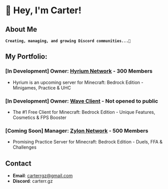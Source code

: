 # 👋 Hey, I'm Carter!

## About Me
**`Creating, managing, and growing Discord communities...🚀 `**


## My Portfolio:
### [In Development] Owner: [Hyrium Network](https://discord.hyrium.com) - 300 Members
- Hyrium is an upcoming server for Minecraft: Bedrock Edition - Minigames, Practice & UHC

### [In Development] Owner: [Wave Client](https://discord.gg/waveclient) - Not opened to public
- The #1 Free Client for Minecraft: Bedrock Edition - Unique Features, Cosmetics & FPS Booster

### [Coming Soon] Manager: [Zylon Network](https://discord.gg/zylon) - 500 Members
- Promising Practice Server for Minecraft: Bedrock Edition - Duels, FFA & Challenges


## Contact
- **Email**: carterrgz@gmail.com
- **Discord**: carterr.gz
